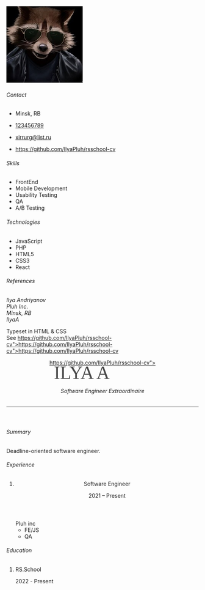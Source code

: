 <!DOCTYPE html>
<html lang="en" moznomarginboxes>
    <head>
        <meta charset="utf-8" />
        <meta http-equiv="X-UA-Compatible" content="IE=edge;chrome=1" />
        <meta http-equiv="Content-Type" content="text/html;charset=UTF-8" />
        <meta name="google" content="notranslate" />
        <!-- Metadata (autofilled by "Save to HTML") -->
        <meta name="author" content="Ilya Andryianau" />
        <meta name="subject" content="A really good software engineer you should hire" />
        <meta name="keywords" content="coding, developing, hacking" />
        <meta name="date" content="2022-06-07" />
        <meta name="generator" content="html-resume-template" />
        <!-- Google Fonts, Normalize, and Font Awesome -->
        <link rel="stylesheet" type="text/css" href="https://fonts.googleapis.com/css?family=Cardo|Montserrat:300,400,500&amp;subset=latin-ext" crossorigin="anonymous" />
        <link rel="stylesheet" type="text/css" href="https://cdnjs.cloudflare.com/ajax/libs/normalize/8.0.0/normalize.min.css" integrity="sha256-oSrCnRYXvHG31SBifqP2PM1uje7SJUyX0nTwO2RJV54=" crossorigin="anonymous" />
        <link rel="stylesheet" type="text/css" href="https://use.fontawesome.com/releases/v5.1.0/css/all.css" integrity="sha384-lKuwvrZot6UHsBSfcMvOkWwlCMgc0TaWr+30HWe3a4ltaBwTZhyTEggF5tJv8tbt" crossorigin="anonymous" />
        <!-- Custom Styles -->
        <link rel="stylesheet" type="text/css" href="./paper.css" />
        <link rel="stylesheet" type="text/css" href="./styles.css" />
        <link rel="stylesheet" type="text/css" href="./typography.css" />
        <link rel="stylesheet" type="text/css" media="screen" href="./screen.css" />
        <link rel="stylesheet" type="text/css" media="print" href="./print.css" />
        <img src="https://github.com/IlyaPluh/rsschool-cv/blob/e4c030cf244f59f8ebc3c8faef70fbb3fa226cb3/1600253903_35.jpg" alt="avatar">
    </head>
    <body class="letter">
        <section id="save">
            <section class="sheet">
                <aside>
                    <section class="contact">
                        <h6>Contact</h6>
                        <ul>
                            <li>
                                <p><i class="fa fa-map-marker-alt" title="Location"></i> Minsk, RB</p>
                            </li>
                            <li>
                                <p><i class="fa fa-phone" title="Cell phone"></i> <a href="tel:123456789">123456789</a></p>
                            </li>
                            <li>
                                <p><i class="fa fa-envelope" title="Email"></i> <a href="mailto:xirrurg@list.ru">xirrurg@list.ru</a></p>
                            </li>
                            <li>
                                <p><i class="fab fa-github" title="GitHub"></i> <a href="https://github.com/IlyaPluh/rsschool-cv">https://github.com/IlyaPluh/rsschool-cv</a></p>
                            </li>
                        </ul>
                    </section>
                    <section class="skills">
                        <h6>Skills</h6>
                        <ul>
                            <li><span>FrontEnd</span></li>
                            <li><span>Mobile Development</span></li>
                            <li><span>Usability Testing</span></li>
                            <li><span>QA</span></li>
                            <li><span>A/B Testing</span></li>
                        </ul>
                    </section>
                    <section class="skills">
                        <h6>Technologies</h6>
                        <ul>
                            <li><span>JavaScript</span></li>
                            <li><span>PHP</span></li>
                            <li><span>HTML5</span></li>
                            <li><span>CSS3</span></li>
                            <li><span>React</span></li>
                        </ul>
                    </section>
                    <section class="references">
                        <h6>References</h6>
                        <address>
                            Ilya Andriyanov<br />
                            Pluh Inc.<br />
                        </address>
                        <address>
                            Minsk, RB<br />
                            IlyaA<br />
                        </address>
                        <p>Typeset in HTML &amp; CSS<br />
                        See <a href="https://github.com/IlyaPluh/rsschool-cv">https://github.com/IlyaPluh/rsschool-cv">https://github.com/IlyaPluh/rsschool-cv">https://github.com/IlyaPluh/rsschool-cv</a></p>
                    </section>
                </aside>
                <section>
                    <header class="name" aria-label="IlyaA">
                        <a href="https://github.com/IlyaPluh/rsschool-cv">https://github.com/IlyaPluh/rsschool-cv">
                            <svg width="257px" height="35px" viewBox="0 0 257 35" version="1.1" xmlns="http://www.w3.org/2000/svg" xmlns:xlink="http://www.w3.org/1999/xlink">
                                <g id="Page-1" stroke="none" stroke-width="1" fill="none" fill-rule="evenodd" font-family="Montserrat-Regular, Montserrat" font-size="48" font-weight="normal">
                                    <g id="Letter" transform="translate(-54.000000, -140.000000)" fill="#484848">
                                        <text id="ILYA-A">
                                            <tspan x="54.728" y="174">ILYA A</tspan>
                                        </text>
                                    </g>
                                </g>
                            </svg>
                        </a>
                        <h6>Software Engineer Extraordinaire</h6>
                        <hr />
                    </header>
                    <section>
                        <section class="summary">
                            <h6>Summary</h6>
                            <p>Deadline-oriented software engineer.</p>
                        </section>
                        <section class="experience">
                            <h6>Experience</h6>
                            <ol>
                                <li>
                                    <header>
                                        <p class="sanserif">Software Engineer</p>
                                        <time>2021 – Present</time>
                                    </header>
                                    <span>Pluh inc</span>
                                    <ul>
                                        <li>FE/JS</li>
                                        <li>QA</li>
                                    </ul>
                                </li>
                            </ol>
                        </section>
                        <section class="education">
                            <h6>Education</h6>
                            <ol>
                                <li>
                                    <div>
                                        <p class="sanserif">RS.School</p>
                                        <time>2022 - Present</time>
                                    </div>
                                </li>
                            </ol>
                        </section>
                    </section>
                </section>
            </section>
        </section>
    </body>
</html>
